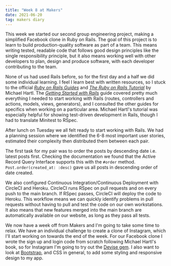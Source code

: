 ```yaml
---
title: "Week 8 at Makers"
date: 2021-06-20
tag: makers diary
---
```


This week we started our second group engineering project, making a simplified Facebook clone in Ruby on Rails. The goal of this project is to learn to build production-quality software as part of a team. This means writing tested, readable code that follows good design principles like the single responsibility principle, but it also means working well with other developers to plan, design and produce software, with each developer contributing to the team.

None of us had used Rails before, so for the first day and a half we did some individual learning. I feel I learn best with written resources, so I stuck to the official [_Ruby on Rails Guides_](https://guides.rubyonrails.org/index.html) and [_The Ruby on Rails Tutorial_](https://www.railstutorial.org/book) by Michael Hartl. The [_Getting Started with Rails_](https://guides.rubyonrails.org/getting_started.html) guide covered pretty much everything I needed to start working with Rails (routes, controllers and actions, models, views, generators), and I consulted the other guides for specifics when working on a particular area. Michael Hartl's tutorial was especially helpful for showing test-driven development in Rails, though I had to translate Minitest to RSpec.

After lunch on Tuesday we all felt ready to start working with Rails. We had a planning session where we identified the 6-8 most important user stories, estimated their complexity then distributed them between each pair.

The first task for my pair was to order the posts by descending date i.e. latest posts first. Checking the documentation we found that the Active Record Query Interface supports this with the `#order` method. `Post.order(created_at: :desc)` gave us all posts in descending order of date created.

We also configured Continuous Integration/Continuous Deployment with CircleCI and Heroku. CircleCI runs RSpec on pull requests and on every push to the main branch. If RSpec passes, CircleCI will deploy the code to Heroku. This workflow means we can quickly identify problems in pull requests without having to pull and test the code on our own workstations. It also means that new features merged into the main branch are automatically available on our website, as long as they pass all tests.

We now have a week off from Makers and I'm going to take some time to relax. We have an individual challenge to create a clone of Instagram, which I'll start working on towards the end of the week. For our Facebook clone I wrote the sign up and login code from scratch following Michael Hartl's book, so for Instagram I'm going to try out the [Devise gem](https://github.com/heartcombo/devise). I also want to look at [Bootstrap](https://getbootstrap.com/), and CSS in general, to add some styling and responsive design to my app.